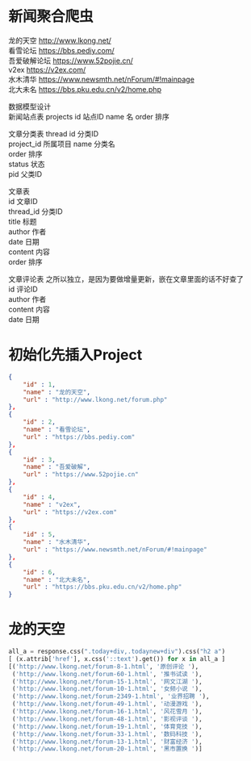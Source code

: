 # 新闻聚合爬虫  
龙的天空 http://www.lkong.net/      
看雪论坛 https://bbs.pediy.com/     
吾爱破解论坛 https://www.52pojie.cn/    
v2ex https://v2ex.com/  
水木清华 https://www.newsmth.net/nForum/#!mainpage  
北大未名 https://bbs.pku.edu.cn/v2/home.php     


数据模型设计        
新闻站点表 projects
id 站点ID
name 名 
order 排序

文章分类表  thread
id 分类ID       
project_id 所属项目
name 分类名             
order 排序      
status 状态     
pid 父类ID      

文章表      
id 文章ID       
thread_id 分类ID      
title 标题      
author 作者     
date 日期       
content 内容            
order 排序  


文章评论表  之所以独立，是因为要做增量更新，嵌在文章里面的话不好查了    
id 评论ID   
author 作者     
content 内容    
date 日期       

# 初始化先插入Project
```json
{
    "id" : 1,
    "name" : "龙的天空",
    "url" : "http://www.lkong.net/forum.php"
},
{
    "id" : 2,
    "name" : "看雪论坛",
    "url" : "https://bbs.pediy.com"
},
{
    "id" : 3,
    "name" : "吾爱破解",
    "url" : "https://www.52pojie.cn"    
},
{
    "id" : 4,
    "name" : "v2ex",
    "url" : "https://v2ex.com"
},
{
    "id" : 5,
    "name" : "水木清华",
    "url" : "https://www.newsmth.net/nForum/#!mainpage"
},
{
    "id" : 6,
    "name" : "北大未名",
    "url" : "https://bbs.pku.edu.cn/v2/home.php"
}
```

# 龙的天空 
```python
all_a = response.css(".today+div,.todaynew+div").css("h2 a")
[ (x.attrib['href'], x.css('::text').get()) for x in all_a ]
[('http://www.lkong.net/forum-8-1.html', '原创评论 '),
 ('http://www.lkong.net/forum-60-1.html', '推书试读 '),
 ('http://www.lkong.net/forum-15-1.html', '网文江湖 '),
 ('http://www.lkong.net/forum-10-1.html', '女频小说 '),
 ('http://www.lkong.net/forum-2349-1.html', '业界招聘 '),
 ('http://www.lkong.net/forum-49-1.html', '动漫游戏 '),
 ('http://www.lkong.net/forum-16-1.html', '风花雪月 '),
 ('http://www.lkong.net/forum-48-1.html', '影视评谈 '),
 ('http://www.lkong.net/forum-19-1.html', '体育竞技 '),
 ('http://www.lkong.net/forum-33-1.html', '数码科技 '),
 ('http://www.lkong.net/forum-13-1.html', '财富经济 '),
 ('http://www.lkong.net/forum-20-1.html', '黑市置换 ')]
```